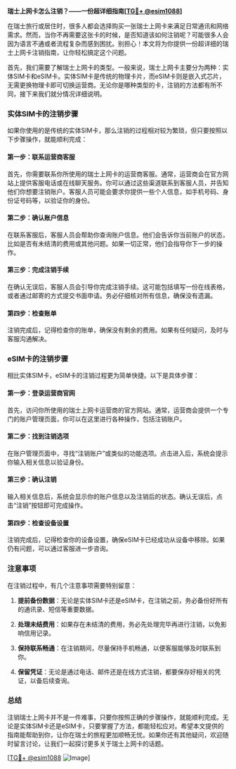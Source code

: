 **瑞士上网卡怎么注销？——一份超详细指南[[TG💪+ @esim1088](https://t.me/s/esim1088)]**

在瑞士旅行或居住时，很多人都会选择购买一张瑞士上网卡来满足日常通讯和网络需求。然而，当你不再需要这张卡的时候，是否知道该如何注销呢？可能很多人会因为语言不通或者流程复杂而感到困扰。别担心！本文将为你提供一份超详细的瑞士上网卡注销指南，让你轻松搞定这个问题。

首先，我们需要了解瑞士上网卡的类型。一般来说，瑞士上网卡主要分为两种：实体SIM卡和eSIM卡。实体SIM卡是传统的物理卡片，而eSIM卡则是嵌入式芯片，无需更换物理卡即可切换运营商。无论你是哪种类型的卡，注销的方法都有所不同，接下来我们就分情况详细说明。

### 实体SIM卡的注销步骤

如果你使用的是传统的实体SIM卡，那么注销的过程相对较为繁琐，但只要按照以下步骤操作，就能顺利完成：

#### 第一步：联系运营商客服
首先，你需要联系你所使用的瑞士上网卡的运营商客服。通常，运营商会在官方网站上提供客服电话或在线聊天服务。你可以通过这些渠道联系到客服人员，并告知他们你想要注销账户。客服人员可能会要求你提供一些个人信息，如手机号码、身份证号码等，以验证你的身份。

#### 第二步：确认账户信息
在联系客服后，客服人员会帮助你查询账户信息。他们会告诉你当前账户的状态，比如是否有未结清的费用或其他问题。如果一切正常，他们会指导你下一步的操作。

#### 第三步：完成注销手续
在确认无误后，客服人员会引导你完成注销手续。这可能包括填写一份在线表格，或者通过邮寄的方式提交书面申请。务必仔细核对所有信息，确保没有遗漏。

#### 第四步：检查账单
注销完成后，记得检查你的账单，确保没有剩余的费用。如果有任何疑问，及时与客服沟通解决。

### eSIM卡的注销步骤

相比实体SIM卡，eSIM卡的注销过程更为简单快捷。以下是具体步骤：

#### 第一步：登录运营商官网
首先，访问你所使用的瑞士上网卡运营商的官方网站。通常，运营商会提供一个专门的账户管理页面，你可以在这里进行各种操作，包括注销账户。

#### 第二步：找到注销选项
在账户管理页面中，寻找“注销账户”或类似的功能选项。点击进入后，系统会提示你输入相关信息以验证身份。

#### 第三步：确认注销
输入相关信息后，系统会显示你的账户信息以及注销后的状态。确认无误后，点击“注销”按钮即可完成操作。

#### 第四步：检查设备设置
注销完成后，记得检查你的设备设置，确保eSIM卡已经成功从设备中移除。如果仍有问题，可以通过客服进一步咨询。

### 注意事项

在注销过程中，有几个注意事项需要特别留意：

1. **提前备份数据**：无论是实体SIM卡还是eSIM卡，在注销之前，务必备份好所有的通讯录、短信等重要数据。
   
2. **处理未结费用**：如果存在未结清的费用，务必先处理完毕再进行注销，以免影响信用记录。

3. **保持联系畅通**：在注销期间，尽量保持手机畅通，以便客服能够及时联系到你。

4. **保留凭证**：无论是通过电话、邮件还是在线方式注销，都要保存好相关的凭证，以备后续查询。

### 总结

注销瑞士上网卡并不是一件难事，只要你按照正确的步骤操作，就能顺利完成。无论是实体SIM卡还是eSIM卡，只要掌握了方法，都能轻松应对。希望本文提供的指南能帮助到你，让你在瑞士的旅程更加顺畅无忧。如果你还有其他疑问，欢迎随时留言讨论，让我们一起探讨更多关于瑞士上网卡的话题。

[[TG💪+ @esim1088](https://t.me/s/esim1088) ![Image](https://i.postimg.cc/4NQfJmqS/Snipaste-2025-05-13-00-14-12.png)]